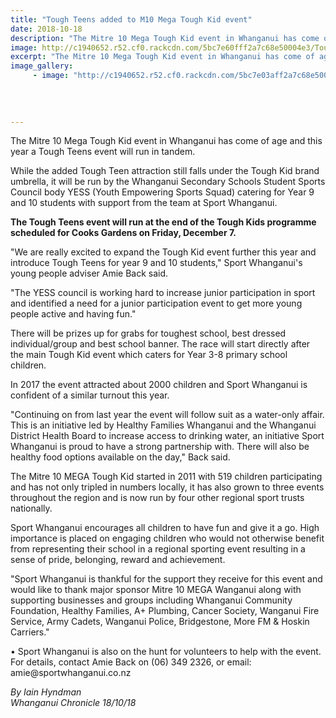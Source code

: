 ```yaml
---
title: "Tough Teens added to M10 Mega Tough Kid event"
date: 2018-10-18
description: "The Mitre 10 Mega Tough Kid event in Whanganui has come of age and this year a Tough Teens event will run in tandem..."
image: http://c1940652.r52.cf0.rackcdn.com/5bc7e60fff2a7c68e50004e3/Tough-Teen-poster-300-no-dateFB.jpg
excerpt: "The Mitre 10 Mega Tough Kid event in Whanganui has come of age and this year a Tough Teens event will run in tandem."
image_gallery:
     - image: "http://c1940652.r52.cf0.rackcdn.com/5bc7e03aff2a7c68e50004dd/Tough-Teen-poster-FB.png"
    
    
    
    
---
```


<p>The Mitre 10 Mega Tough Kid event in Whanganui has come of age and this year a Tough Teens event will run in tandem.</p>
<p class="element element-paragraph">While the added Tough Teen attraction still falls under the Tough Kid brand umbrella, it will be run by the Whanganui Secondary Schools Student Sports Council body YESS (Youth Empowering Sports Squad) catering for Year 9 and 10 students with support from the team at Sport Whanganui.</p>
<p class="element element-paragraph"><strong>The Tough Teens event will run at the end of the Tough Kids programme scheduled for Cooks Gardens on Friday, December 7.</strong></p>
<p class="element element-paragraph">"We are really excited to expand the Tough Kid event further this year and introduce Tough Teens for year 9 and 10 students," Sport Whanganui's young people adviser Amie Back said.</p>
<p class="element element-paragraph">"The YESS council is working hard to increase junior participation in sport and identified a need for a junior participation event to get more young people active and having fun."</p>
<p class="element element-paragraph">There will be prizes up for grabs for toughest school, best dressed individual/group and best school banner. The race will start directly after the main Tough Kid event which caters for Year 3-8 primary school children.</p>
<p class="element element-paragraph">In 2017 the event attracted about 2000 children and Sport Whanganui is confident of a similar turnout this year.</p>
<p class="element element-paragraph">"Continuing on from last year the event will follow suit as a water-only affair. This is an initiative led by Healthy Families Whanganui and the Whanganui District Health Board to increase access to drinking water, an initiative Sport Whanganui is proud to have a strong partnership with. There will also be healthy food options available on the day," Back said.</p>
<p class="element element-paragraph">The Mitre 10 MEGA Tough Kid started in 2011 with 519 children participating and has not only tripled in numbers locally, it has also grown to three events throughout the region and is now run by four other regional sport trusts nationally.</p>
<p>Sport Whanganui encourages all children to have fun and give it a go. High importance is placed on engaging children who would not otherwise benefit from representing their school in a regional sporting event resulting in a sense of pride, belonging, reward and achievement.</p>
<p class="element element-paragraph">"Sport Whanganui is thankful for the support they receive for this event and would like to thank major sponsor Mitre 10 MEGA Wanganui along with supporting businesses and groups including Whanganui Community Foundation, Healthy Families, A+ Plumbing, Cancer Society, Wanganui Fire Service, Army Cadets, Wanganui Police, Bridgestone, More FM &amp; Hoskin Carriers."</p>
<p class="element element-paragraph">&bull; Sport Whanganui is also on the hunt for volunteers to help with the event. For details, contact Amie Back on (06) 349 2326, or email: amie@sportwhanganui.co.nz</p>
<p class="element element-paragraph"><em>By Iain Hyndman</em><br /><em>Whanganui Chronicle 18/10/18</em></p>

